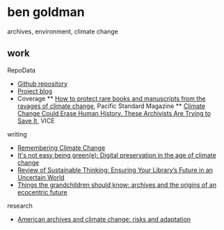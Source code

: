 # ben goldman

archives, environment, climate change

## work

RepoData

* [Github repository](https://github.com/RepoData/RepoData)
* [Project blog](https://repositorydata.wordpress.com/)
* Coverage
** [How to protect rare books and manuscripts from the ravages of climate change](https://psmag.com/environment/saving-our-archives-from-climate-change), Pacific Standard Magazine 
** [Climate Change Could Erase Human History. These Archivists Are Trying to Save It](https://www.vice.com/en_us/article/j5yg3g/climate-change-could-erase-human-history-these-archivists-are-trying-to-save-it), VICE 

writing

* [Remembering Climate Change](https://docs.google.com/document/d/1Cf8yAcqC_PXrThr0371wcO8BRepTBIt_2t5OPDhCyDg/edit)
* [It's not easy being green(e): Digital preservation in the age of climate change](https://scholarsphere.psu.edu/concern/generic_works/bvq27zn11p)
* [Review of Sustainable Thinking: Ensuring Your Library’s Future in an Uncertain World](https://elischolar.library.yale.edu/jcas/vol6/iss1/30/)
* [Things the grandchildren should know: archives and the origins of an ecocentric future](https://scholarsphere.psu.edu/concern/generic_works/000000046z)

research

* [American archives and climate change: risks and adaptation](https://www.sciencedirect.com/science/article/pii/S2212096318300135)
